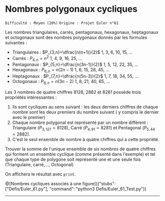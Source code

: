 # Nombres polygonaux cycliques
`Difficulté : Moyen (20%)`
`Origine : Projet Euler n°61`

Les nombres triangulaires, carrés, pentagonaux, hexagonaux, heptagonaux et octogonaux sont des nombres polygonaux donnés par les formules suivantes :

- Triangulaires : $`P_{3,n}=\dfrac{n(n+1)}{2}`$     1, 3, 6, 10, 15, ...
- Carrés : $`P_{4,n}=n^2`$                          1, 4, 9, 16, 25, ...
- Pentagonaux : $`P_{5,n}=\dfrac{n(3n-1)}{2}`$      1, 5, 12, 22, 35, ...
- Hexagonaux : $`P_{6,n}=n(2n-1)`$                  1, 6, 15, 28, 45, ...
- Heptagonaux : $`P_{7,n}=\dfrac{n(5n-3)}{2}`$      1, 7, 18, 34, 55, ...
- Octogonaux : $`P_{8,n}=n(3n-2)`$                  1, 8, 21, 40, 65, ...

Les 3 nombres de quatre chiffres 8128, 2882 et 8281 possède trois propriétés intéressantes :
1. Ils sont cycliques au sens suivant : les deux derniers chiffres de chaque nombre sont les deux premiers du nombre suivant ( y compris le dernier avec le premier)
2. Chaque nombre polygonal est représenté par un nombre différent : Triangulaire ($`P_{3,127}=8128`$), Carré ($`P_{4,91}=8281`$) et Pentagonal ($`P_{5,44}=2882`$).
3. C'est le seul ensemble de nombre à quatre chiffres qui a cette propriété.

Trouver la somme de l'unique ensemble de six nombres de quatre chiffres qui forment un ensemble cyclique (comme présenté dans l'exemple) et tel que chaque type de polygone soit représenté une et une seule fois (Triangulaire, carré,..., Octogonal)

On affichera le résultat avec `print`.

@[Nombres cycliques associés à une figure]({"stubs": ["Defis/Euler_61.py"], "command": "python3 Defis/Euler_61_Test.py"})

---
